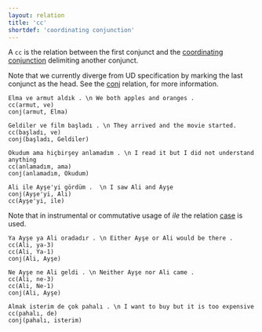 ```yaml
---
layout: relation
title: 'cc'
shortdef: 'coordinating conjunction'
---
```


A `cc` is the relation between the first conjunct and the [coordinating conjunction](../pos/CCONJ) delimiting another conjunct.

Note that we currently diverge from UD specification by marking the last conjunct as the head.
See the [conj]() relation, for more information.

~~~ sdparse
Elma ve armut aldık . \n We both apples and oranges .
cc(armut, ve)
conj(armut, Elma)
~~~

~~~ sdparse
Geldiler ve film başladı . \n They arrived and the movie started.
cc(başladı, ve)
conj(başladı, Geldiler)
~~~

~~~ sdparse
Okudum ama hiçbirşey anlamadım . \n I read it but I did not understand anything
cc(anlamadım, ama)
conj(anlamadım, Okudum)
~~~

~~~ sdparse
Ali ile Ayşe'yi gördüm .  \n I saw Ali and Ayşe
conj(Ayşe'yi, Ali)
cc(Ayşe'yi, ile)
~~~
Note that in instrumental or commutative usage of _ile_ the relation [case]() is used.

~~~ sdparse
Ya Ayşe ya Ali oradadır . \n Either Ayşe or Ali would be there .
cc(Ali, ya-3)
cc(Ali, Ya-1)
conj(Ali, Ayşe)
~~~

~~~ sdparse
Ne Ayşe ne Ali geldi . \n Neither Ayşe nor Ali came .
cc(Ali, ne-3)
cc(Ali, Ne-1)
conj(Ali, Ayşe)
~~~

~~~ sdparse
Almak isterim de çok pahalı . \n I want to buy but it is too expensive
cc(pahalı, de)
conj(pahalı, isterim)
~~~
